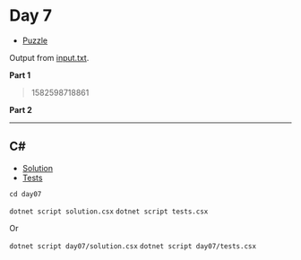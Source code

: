 # Day 7

- [Puzzle](PUZZLE.md)

Output from [input.txt](input.txt).
<!-- Output from [input.txt](day07/input.txt). -->

**Part 1**

> 1582598718861

**Part 2**

> 

---

## C\#

- [Solution](solution.csx)
- [Tests](tests.csx)

`cd day07`

`dotnet script solution.csx`
`dotnet script tests.csx`

Or

`dotnet script day07/solution.csx`
`dotnet script day07/tests.csx`
